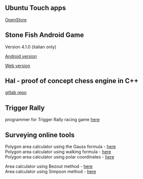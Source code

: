 ## Ubuntu Touch apps
[OpenStore](https://open-store.io/?sort=relevance&search=author%3AEmanuele%20Sorce "OpenStore")

## Stone Fish Android Game
Version 4.1.0 (italian only)

[Android version](https://drive.google.com/file/d/1MQ8TI-w5wZ2vhH6m4mC0nqZvrJD_DtNg/view?usp=sharing)

[Web version](https://tronfortytwo.github.io/stonefish)

## Hal - proof of concept chess engine in C++
[gitlab repo](https://gitlab.com/tronfortytwo/hal)

## Trigger Rally
programmer for Trigger Rally racing game [here](https://sourceforge.net/projects/trigger-rally/)

## Surveying online tools
Polygon area calculator using the Gauss formula - [here](https://tronfortytwo.github.io/gauss-calculator)    
Polygon area calculator using walking formula - [here](https://tronfortytwo.github.io/camminamento-calculator)    
Polygon area calculator using polar coordinates - [here](https://tronfortytwo.github.io/polar-calculator)    
    
Area calculator using Bezout method - [here](https://tronfortytwo.github.io/bezout-calculator)    
Area calculator using Simpson method - [here](https://tronfortytwo.github.io/simpson-calculator)     

